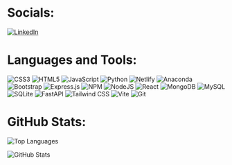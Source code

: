 
# Socials:
[![LinkedIn](https://img.shields.io/badge/LinkedIn-%230077B5.svg?logo=linkedin&logoColor=white)](https://www.linkedin.com/in/brayangalindez24/) 

# Languages and Tools:
![CSS3](https://img.shields.io/badge/css3-%231572B6.svg?style=for-the-badge&logo=css3&logoColor=white)  ![HTML5](https://img.shields.io/badge/html5-%23E34F26.svg?style=for-the-badge&logo=html5&logoColor=white) ![JavaScript](https://img.shields.io/badge/javascript-%23323330.svg?style=for-the-badge&logo=javascript&logoColor=%23F7DF1E) ![Python](https://img.shields.io/badge/python-3670A0?style=for-the-badge&logo=python&logoColor=ffdd54)   ![Netlify](https://img.shields.io/badge/netlify-%23000000.svg?style=for-the-badge&logo=netlify&logoColor=#00C7B7) ![Anaconda](https://img.shields.io/badge/Anaconda-%2344A833.svg?style=for-the-badge&logo=anaconda&logoColor=white) ![Bootstrap](https://img.shields.io/badge/bootstrap-%23563D7C.svg?style=for-the-badge&logo=bootstrap&logoColor=white)  ![Express.js](https://img.shields.io/badge/express.js-%23404d59.svg?style=for-the-badge&logo=express&logoColor=%2361DAFB) ![NPM](https://img.shields.io/badge/NPM-%23000000.svg?style=for-the-badge&logo=npm&logoColor=white) ![NodeJS](https://img.shields.io/badge/node.js-6DA55F?style=for-the-badge&logo=node.js&logoColor=white) ![React](https://img.shields.io/badge/react-%2320232a.svg?style=for-the-badge&logo=react&logoColor=%2361DAFB)   ![MongoDB](https://img.shields.io/badge/MongoDB-%234ea94b.svg?style=for-the-badge&logo=mongodb&logoColor=white) ![MySQL](https://img.shields.io/badge/mysql-%2300f.svg?style=for-the-badge&logo=mysql&logoColor=white) ![SQLite](https://img.shields.io/badge/sqlite-%2307405e.svg?style=for-the-badge&logo=sqlite&logoColor=white&color=green) ![FastAPI](https://img.shields.io/badge/FastAPI-%2307405e.svg?style=for-the-badge&logo=fastapi&logoColor=white) ![Tailwind CSS](https://img.shields.io/badge/Tailwind%20CSS-%2307405e.svg?style=for-the-badge&logo=tailwind-css&logoColor=white&color=blue) ![Vite](https://img.shields.io/badge/Vite-%2307405e.svg?style=for-the-badge&logo=vite&logoColor=white&color=blue) ![Git](https://img.shields.io/badge/Git-%2307405e.svg?style=for-the-badge&logo=git&logoColor=white&color=purple)
 

# GitHub Stats:

![Top Languages](https://github-readme-stats.vercel.app/api/top-langs?username=brayangalindez&show_icons=true&locale=en&layout=compact&theme=dark)

![GitHub Stats](https://github-readme-stats.vercel.app/api?username=brayangalindez&show_icons=true&locale=en&theme=dark)

